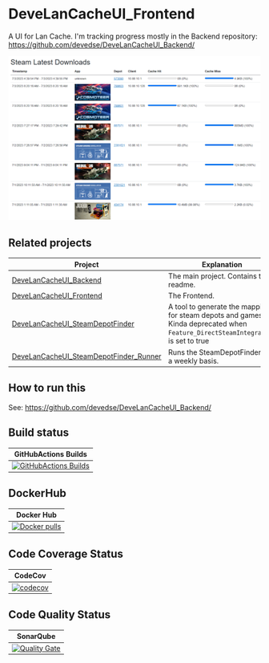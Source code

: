 # DeveLanCacheUI_Frontend
A UI for Lan Cache. I'm tracking progress mostly in the Backend repository:
https://github.com/devedse/DeveLanCacheUI_Backend/

![ScreenshotFrontend](Screenshot_Frontend.png)

## Related projects

| Project | Explanation |
| -- | -- |
| [DeveLanCacheUI_Backend](https://github.com/devedse/DeveLanCacheUI_Backend/) | The main project. Contains the readme. |
| [DeveLanCacheUI_Frontend](https://github.com/devedse/DeveLanCacheUI_Frontend/) | The Frontend. |
| [DeveLanCacheUI_SteamDepotFinder](https://github.com/devedse/DeveLanCacheUI_SteamDepotFinder) | A tool to generate the mapping for steam depots and games. Kinda deprecated when `Feature_DirectSteamIntegration` is set to true |
| [DeveLanCacheUI_SteamDepotFinder_Runner](https://github.com/devedse/DeveLanCacheUI_SteamDepotFinder_Runner) | Runs the SteamDepotFinder on a weekly basis. |

## How to run this
See: https://github.com/devedse/DeveLanCacheUI_Backend/

## Build status

| GitHubActions Builds |
|:--------------------:|
| [![GitHubActions Builds](https://github.com/devedse/DeveLanCacheUI_Frontend/workflows/GitHubActionsBuilds/badge.svg)](https://github.com/devedse/DeveLanCacheUI_Frontend/actions/workflows/githubactionsbuilds.yml) |

## DockerHub

| Docker Hub |
|:----------:|
| [![Docker pulls](https://img.shields.io/docker/v/devedse/develancacheui_frontend)](https://hub.docker.com/r/devedse/develancacheui_frontend/) |

## Code Coverage Status

| CodeCov |
|:-------:|
| [![codecov](https://codecov.io/gh/devedse/DeveLanCacheUI_Frontend/branch/master/graph/badge.svg)](https://codecov.io/gh/devedse/DeveLanCacheUI_Frontend) |

## Code Quality Status

| SonarQube |
|:---------:|
| [![Quality Gate](https://sonarcloud.io/api/project_badges/measure?project=DeveLanCacheUI_Frontend&metric=alert_status)](https://sonarcloud.io/dashboard?id=DeveLanCacheUI_Frontend) |
